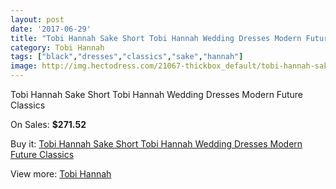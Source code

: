 ```yaml
---
layout: post
date: '2017-06-29'
title: "Tobi Hannah Sake Short Tobi Hannah Wedding Dresses Modern Future Classics"
category: Tobi Hannah
tags: ["black","dresses","classics","sake","hannah"]
image: http://img.hectodress.com/21067-thickbox_default/tobi-hannah-sake-short-tobi-hannah-wedding-dresses-modern-future-classics.jpg
---
```

Tobi Hannah Sake Short Tobi Hannah Wedding Dresses Modern Future Classics

On Sales: **$271.52**
<a href="https://www.hectodress.com/tobi-hannah/9662-tobi-hannah-sake-short-tobi-hannah-wedding-dresses-modern-future-classics.html"><amp-img layout="responsive" width="600" height="600" src="//img.hectodress.com/21067-thickbox_default/tobi-hannah-sake-short-tobi-hannah-wedding-dresses-modern-future-classics.jpg" alt="Tobi Hannah Sake Short Tobi Hannah Wedding Dresses Modern Future Classics 0" /></a>

Buy it: [Tobi Hannah Sake Short Tobi Hannah Wedding Dresses Modern Future Classics](https://www.hectodress.com/tobi-hannah/9662-tobi-hannah-sake-short-tobi-hannah-wedding-dresses-modern-future-classics.html "Tobi Hannah Sake Short Tobi Hannah Wedding Dresses Modern Future Classics")

View more: [Tobi Hannah](https://www.hectodress.com/160-tobi-hannah "Tobi Hannah")